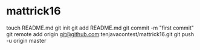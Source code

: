 mattrick16
==========
touch README.md
git init
git add README.md
git commit -m "first commit"
git remote add origin git@github.com:tenjavacontest/mattrick16.git
git push -u origin master
